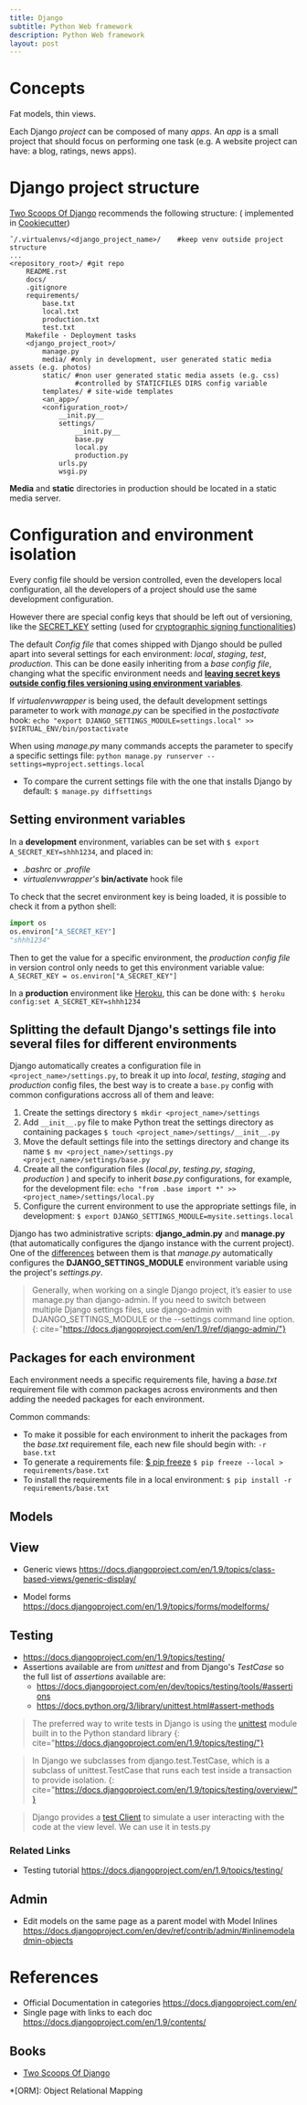```yaml
---
title: Django
subtitle: Python Web framework
description: Python Web framework
layout: post
---
```


# Concepts

Fat models, thin views.

Each Django _project_ can be composed of many _apps_. An _app_ is a small project that should focus on performing one task (e.g. A website project can have: a blog, ratings, news apps).

# Django project structure

[Two Scoops Of Django] recommends the following structure: ( implemented in [Cookiecutter](https://github.com/pydanny/cookiecutter-django))

~~~
̃ /.virtualenvs/<django_project_name>/    #keep venv outside project structure
...
<repository_root>/ #git repo
    README.rst
	docs/
	.gitignore
	requirements/
		base.txt
		local.txt
		production.txt
		test.txt
	Makefile - Deployment tasks
    <django_project_root>/
	    manage.py
		media/ #only in development, user generated static media assets (e.g. photos)
		static/ #non user generated static media assets (e.g. css)
		        #controlled by STATICFILES DIRS config variable
		templates/ # site-wide templates
		<an_app>/
        <configuration_root>/
			__init.py__
			settings/
				__init.py__
				base.py
				local.py
				production.py
			urls.py
			wsgi.py
~~~

__Media__ and __static__ directories in production should be located in a static media server.

# Configuration and environment isolation

Every config file should be version controlled, even the developers local configuration, all the developers of a project should use the same development configuration. 

However there are special config keys that should be left out of versioning, like the [SECRET_KEY](https://docs.djangoproject.com/en/1.9/ref/settings/#std:setting-SECRET_KEY) setting (used for [cryptographic signing functionalities](https://docs.djangoproject.com/en/1.9/topics/signing/))

The default _Config file_ that comes shipped with Django should be pulled apart into several settings for each environment: _local_, _staging_, _test_, _production_. This can be done easily inheriting from a _base config file_, changing what the specific environment needs and __[leaving secret keys outside config files versioning using environment variables](http://12factor.net/config)__.

If _virtualenvwrapper_ is being used, the default development settings parameter to work with _manage.py_ can be specified in the _postactivate_ hook: `echo "export DJANGO_SETTINGS_MODULE=settings.local" >> $VIRTUAL_ENV/bin/postactivate`

When using _manage.py_ many commands accepts the parameter to specify a specific settings file: `python manage.py runserver --settings=myproject.settings.local`

+ To compare the current settings file with the one that installs Django by default: `$ manage.py diffsettings`

## Setting environment variables

In a __development__ environment, variables can be set with `$ export A_SECRET_KEY=shhh1234`, and placed in:

+ _.bashrc_ or _.profile_ 
+ _virtualenvwrapper's_ __bin/activate__ hook file

To check that the secret environment key is being loaded, it is possible to check it from a python shell:

``` python
import os
os.environ["A_SECRET_KEY"]
"shhh1234"
```

Then to get the value for a specific environment, the _production config file_ in version control only needs to get this environment variable value: `A_SECRET_KEY = os.environ["A_SECRET_KEY"]`

In a __production__ environment like [Heroku](https://devcenter.heroku.com/articles/config-vars), this can be done with: `$ heroku config:set A_SECRET_KEY=shhh1234`

## Splitting the default Django's settings file into several files for different environments

Django automatically creates a configuration file in `<project_name>/settings.py`, to break it up into _local_, _testing_, _staging_ and _production_ config files, the best way is to create a `base.py` config with common configurations accross all of them and leave:

1. Create the settings directory `$ mkdir <project_name>/settings`
2. Add `__init__.py` file to make Python treat the settings directory as containing packages `$ touch <project_name>/settings/__init__.py`
3. Move the default settings file into the settings directory and change its name `$ mv <project_name>/settings.py <project_name>/settings/base.py`
4. Create all the configuration files (_local.py_, _testing.py_, _staging_, _production_ ) and specify to inherit _base.py_ configurations, for example, for the development file: `echo "from .base import *" >> <project_name>/settings/local.py`
5. Configure the current environment to use the appropriate settings file, in development: `$ export DJANGO_SETTINGS_MODULE=mysite.settings.local`

Django has two administrative scripts: __django_admin.py__ and __manage.py__ (that automatically configures the django instance with the current project). 
One of the [differences](https://docs.djangoproject.com/en/1.9/ref/django-admin/) between them is that _manage.py_ automatically configures the  __DJANGO_SETTINGS_MODULE__ environment variable using the project's _settings.py_.

> Generally, when working on a single Django project, it’s easier to use manage.py than django-admin. 
> If you need to switch between multiple Django settings files, use django-admin with DJANGO_SETTINGS_MODULE or the --settings command line option.
{: cite="https://docs.djangoproject.com/en/1.9/ref/django-admin/"}

## Packages for each environment

Each environment needs a specific requirements file, having a _base.txt_ requirement file with common packages across environments and then adding the needed packages for each environment.

Common commands:

+ To make it possible for each environment to inherit the packages from the _base.txt_ requirement file, each new file should begin with: `-r base.txt`
+ To generate a requirements file: [$ pip freeze](https://pip.pypa.io/en/stable/reference/pip_freeze/) `$ pip freeze --local > requirements/base.txt` 
+ To install the requirements file in a local environment: `$ pip install -r requirements/base.txt`

## Models 

## View

* Generic views <https://docs.djangoproject.com/en/1.9/topics/class-based-views/generic-display/>

* Model forms <https://docs.djangoproject.com/en/1.9/topics/forms/modelforms/>

## Testing

* <https://docs.djangoproject.com/en/1.9/topics/testing/>
* Assertions available are from _unittest_ and from Django's _TestCase_ so the full list of _assertions_ available are:
    * <https://docs.djangoproject.com/en/dev/topics/testing/tools/#assertions>
	* <https://docs.python.org/3/library/unittest.html#assert-methods>

> The preferred way to write tests in Django is using the [unittest](https://docs.python.org/3/library/unittest.html#module-unittest) module built in to the Python standard library
{: cite="https://docs.djangoproject.com/en/1.9/topics/testing/"}

> In Django we subclasses from django.test.TestCase, which is a subclass of unittest.TestCase that runs each test inside a transaction to provide isolation.
{: cite="https://docs.djangoproject.com/en/1.9/topics/testing/overview/"}

> Django provides a [test Client](https://docs.djangoproject.com/en/1.9/intro/tutorial05/#the-django-test-client) to simulate a user interacting with the code at the view level. We can use it in tests.py

### Related Links

* Testing tutorial <https://docs.djangoproject.com/en/1.9/topics/testing/>

## Admin

* Edit models on the same page as a parent model with Model Inlines <https://docs.djangoproject.com/en/dev/ref/contrib/admin/#inlinemodeladmin-objects>

References
==========

+ Official Documentation in categories <https://docs.djangoproject.com/en/>
+ Single page with links to each doc <https://docs.djangoproject.com/en/1.9/contents/>

## Books
	
+ [Two Scoops Of Django](http://amzn.to/25QCIkE)

[Two Scoops Of Django]: http://amzn.to/25QCIkE

*[ORM]: Object Relational Mapping
